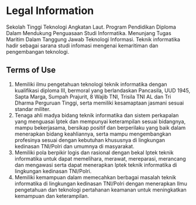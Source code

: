 # Legal Information

Sekolah Tinggi Teknologi Angkatan Laut.
Program Pendidikan Diploma Dalam Mendukung Penguasaan Studi Informatika.
Menunjang Tugas Maritim Dalam Tanggung Jawab Teknologi Informasi.
Teknik informatika hadir sebagai sarana studi infomasi mengenai kemaritiman dan pengembangan teknologi.

## Terms of Use

1. Memiliki ilmu pengetahuan teknologi teknik informatika dengan kualifikasi diploma III, bermoral yang berlandaskan Pancasila, UUD 1945, Sapta Marga, Sumpah Prajurit, 8 Wajib TNI, Trisila TNI AL dan Tri Dharma Perguruan Tinggi, serta memiliki kesamaptaan jasmani sesuai standar militer.
2. Tenaga ahli madya bidang teknik informatika dan sistem perkapalan yang menguasai Iptek dan mempunyai keterampilan sesuai bidangnya, mampu bekerjasama, bersikap positif dan berperilaku yang baik dalam menerapkan bidang keahliannya, serta mampu mengembangkan profesinya sesuai dengan kebutuhan khususnya di lingkungan kedinasan TNI/Polri dan umumnya di masyarakat.
3. Memiliki pola berpikir logis dan rasional dengan bekal Iptek teknik informatika untuk dapat memelihara, merawat, mereparasi, merancang dan mengawasi serta dapat menerapkan Iptek teknik informatika di lingkungan kedinasan TNI/Polri.
4. Memiliki kemampuan dalam memecahkan berbagai masalah teknik informatika di lingkungan kedinasan TNI/Polri dengan menerapkan Ilmu pengetahuan dan teknologi pertahanan keamanan untuk meningkatkan kemampuan dan keterampilan.

